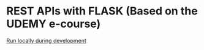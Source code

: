 # REST APIs with FLASK (Based on the UDEMY e-course)

[Run locally during development](CONTRIBUTING.md)
